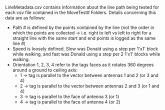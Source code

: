 LineMetadata.csv contains information about the line path being tested for each csv file contained in the MoveTest# Folders.
Details concerning this data are as follows:
 - Path # is defined by the points contained by the line (not the order in which the points are collected -> i.e. right to left vs left to right for a straight line with the same start and end points is logged as the same line #)
 - Speed is loosely defined. Slow was Donald using a step per 1'x1' block while walking, and fast was Donald using a step per 2 1'x1' blocks while walking.
 - Orientation 1, 2, 3, 4 refer to the tags faces as it rotates 360 degrees around a ground to ceiling axis:
   - 1 -> tag is parallel to the vector between antennas 1 and 2 (or 3 and 4)
   - 2 -> tag is parallel to the vector between antennas 2 and 3 (or 1 and 4)
   - 3 -> tag is parallel to the face of antenna 3 (or 1)
   - 4 -> tag is parallel to the face of antenna 4 (or 2)

